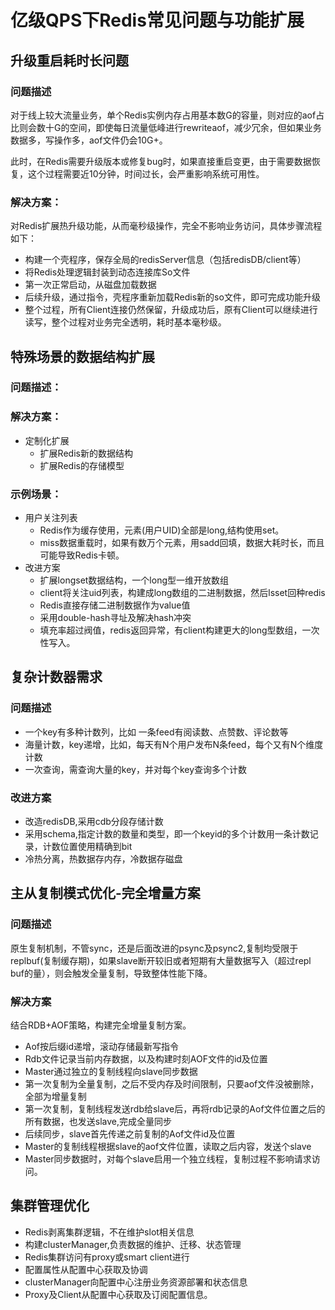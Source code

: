 # 亿级QPS下Redis常见问题与功能扩展
## 升级重启耗时长问题
### 问题描述
对于线上较大流量业务，单个Redis实例内存占用基本数G的容量，则对应的aof占比则会数十G的空间，即使每日流量低峰进行rewriteaof，减少冗余，但如果业务数据多，写操作多，aof文件仍会10G+。

此时，在Redis需要升级版本或修复bug时，如果直接重启变更，由于需要数据恢复，这个过程需要近10分钟，时间过长，会严重影响系统可用性。
### 解决方案：
对Redis扩展热升级功能，从而毫秒级操作，完全不影响业务访问，具体步骤流程如下：
+ 构建一个壳程序，保存全局的redisServer信息（包括redisDB/client等）
+ 将Redis处理逻辑封装到动态连接库So文件
+ 第一次正常启动，从磁盘加载数据
+ 后续升级，通过指令，壳程序重新加载Redis新的so文件，即可完成功能升级
+ 整个过程，所有Client连接仍然保留，升级成功后，原有Client可以继续进行读写，整个过程对业务完全透明，耗时基本毫秒级。

## 特殊场景的数据结构扩展
### 问题描述：

### 解决方案：
+ 定制化扩展
    - 扩展Redis新的数据结构
    - 扩展Redis的存储模型
### 示例场景：
+ 用户关注列表
    - Redis作为缓存使用，元素(用户UID)全部是long,结构使用set。
    - miss数据重载时，如果有数万个元素，用sadd回填，数据大耗时长，而且可能导致Redis卡顿。
+ 改进方案
    - 扩展longset数据结构，一个long型一维开放数组
    - client将关注uid列表，构建成long数组的二进制数据，然后lsset回种redis
    - Redis直接存储二进制数据作为value值
    - 采用double-hash寻址及解决hash冲突
    - 填充率超过阀值，redis返回异常，有client构建更大的long型数组，一次性写入。

## 复杂计数器需求
### 问题描述
+ 一个key有多种计数列，比如 一条feed有阅读数、点赞数、评论数等
+ 海量计数，key递增，比如，每天有N个用户发布N条feed，每个又有N个维度计数
+ 一次查询，需查询大量的key，并对每个key查询多个计数

### 改进方案
+ 改造redisDB,采用cdb分段存储计数
+ 采用schema,指定计数的数量和类型，即一个keyid的多个计数用一条计数记录，计数位置使用精确到bit
+ 冷热分离，热数据存内存，冷数据存磁盘

## 主从复制模式优化-完全增量方案
### 问题描述
原生复制机制，不管sync，还是后面改进的psync及psync2,复制均受限于replbuf(复制缓存期)，如果slave断开较旧或者短期有大量数据写入（超过repl buf的量），则会触发全量复制，导致整体性能下降。

### 解决方案
 结合RDB+AOF策略，构建完全增量复制方案。
 + Aof按后缀id递增，滚动存储最新写指令
 + Rdb文件记录当前内存数据，以及构建时刻AOF文件的id及位置
 + Master通过独立的复制线程向slave同步数据
 + 第一次复制为全量复制，之后不受内存及时间限制，只要aof文件没被删除，全部为增量复制
 + 第一次复制，复制线程发送rdb给slave后，再将rdb记录的Aof文件位置之后的所有数据，也发送slave,完成全量同步
 + 后续同步，slave首先传递之前复制的Aof文件id及位置
 + Master的复制线程根据slave的aof文件位置，读取之后内容，发送个slave
 + Master同步数据时，对每个slave启用一个独立线程，复制过程不影响请求访问。 

## 集群管理优化
+ Redis剥离集群逻辑，不在维护slot相关信息
+ 构建clusterManager,负责数据的维护、迁移、状态管理
+ Redis集群访问有proxy或smart client进行
+ 配置属性从配置中心获取及协调
+ clusterManager向配置中心注册业务资源部署和状态信息
+ Proxy及Client从配置中心获取及订阅配置信息。